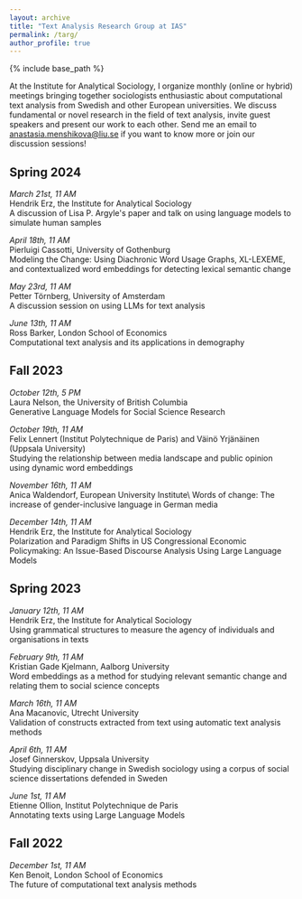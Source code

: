 ```yaml
---
layout: archive
title: "Text Analysis Research Group at IAS"
permalink: /targ/
author_profile: true
---
```


{% include base_path %}

At the Institute for Analytical Sociology, I organize monthly (online or hybrid) meetings bringing together sociologists enthusiastic about computational text analysis from Swedish and other European universities. We discuss fundamental or novel research in the field of text analysis, invite guest speakers and present our work to each other. Send me an email to anastasia.menshikova@liu.se if you want to know more or join our discussion sessions!

## Spring 2024

*March 21st, 11 AM*\
Hendrik Erz, the Institute for Analytical Sociology\
A discussion of Lisa P. Argyle's paper and talk on using language models to simulate human samples

*April 18th, 11 AM*\
Pierluigi Cassotti, University of Gothenburg\
Modeling the Change: Using Diachronic Word Usage Graphs, XL-LEXEME, and contextualized word embeddings for detecting lexical semantic change

*May 23rd, 11 AM*\
Petter Törnberg, University of Amsterdam\
A discussion session on using LLMs for text analysis

*June 13th, 11 AM*\
Ross Barker, London School of Economics\
Computational text analysis and its applications in demography

## Fall 2023

*October 12th, 5 PM*\
Laura Nelson, the University of British Columbia\
Generative Language Models for Social Science Research

*October 19th, 11 AM*\
Felix Lennert (Institut Polytechnique de Paris) and Väinö Yrjänäinen (Uppsala University)\
Studying the relationship between media landscape and public opinion using dynamic word embeddings

*November 16th, 11 AM*\
Anica Waldendorf, European University Institute\ 
Words of change: The increase of gender-inclusive language in German media

*December 14th, 11 AM*\
Hendrik Erz, the Institute for Analytical Sociology\
Polarization and Paradigm Shifts in US Congressional Economic Policymaking: An Issue-Based Discourse Analysis Using Large Language Models

## Spring 2023

*January 12th, 11 AM*\
Hendrik Erz, the Institute for Analytical Sociology\
Using grammatical structures to measure the agency of individuals and organisations in texts

*February 9th, 11 AM*\
Kristian Gade Kjelmann, Aalborg University\
Word embeddings as a method for studying relevant semantic change and relating them to social science concepts

*March 16th, 11 AM*\
Ana Macanovic, Utrecht University\
Validation of constructs extracted from text using automatic text analysis methods

*April 6th, 11 AM*\
Josef Ginnerskov, Uppsala University\
Studying disciplinary change in Swedish sociology using a corpus of social science dissertations defended in Sweden

*June 1st, 11 AM*\
Etienne Ollion, Institut Polytechnique de Paris\
Annotating texts using Large Language Models

## Fall 2022

*December 1st, 11 AM*\
Ken Benoit, London School of Economics\
The future of computational text analysis methods










